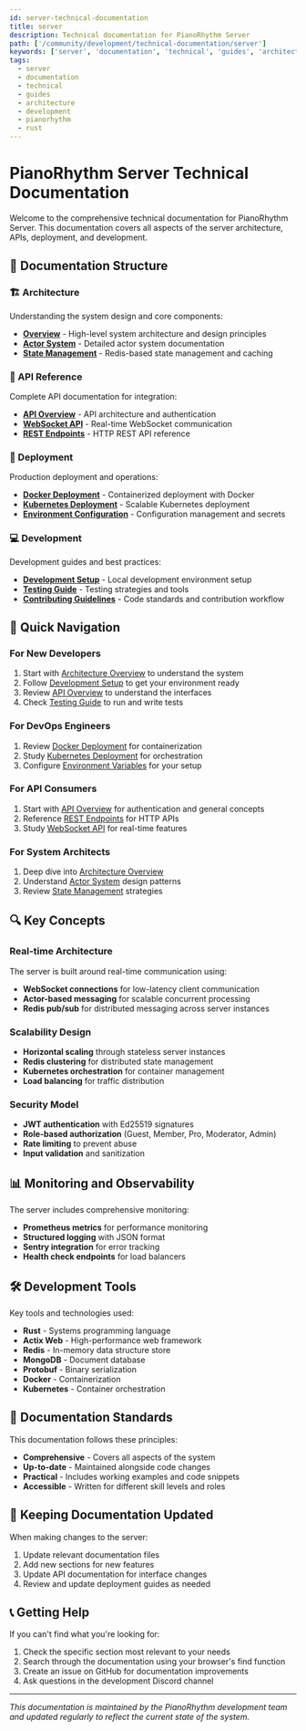 ```yaml
---
id: server-technical-documentation
title: server
description: Technical documentation for PianoRhythm Server
path: ['/community/development/technical-documentation/server']
keywords: ['server', 'documentation', 'technical', 'guides', 'architecture', 'development', 'pianorhythm', 'rust']
tags:
  - server
  - documentation
  - technical
  - guides
  - architecture
  - development
  - pianorhythm
  - rust
---
```


# PianoRhythm Server Technical Documentation

Welcome to the comprehensive technical documentation for PianoRhythm Server. This documentation covers all aspects of the server architecture, APIs, deployment, and development.

## 📖 Documentation Structure

### 🏗️ Architecture
Understanding the system design and core components:

- **[Overview](/architecture/overview)** - High-level system architecture and design principles
- **[Actor System](/architecture/actors)** - Detailed actor system documentation
- **[State Management](/architecture/state-management)** - Redis-based state management and caching

### 🔌 API Reference
Complete API documentation for integration:

- **[API Overview](/api/)** - API architecture and authentication
- **[WebSocket API](/api/websocket)** - Real-time WebSocket communication
- **[REST Endpoints](/api/rest-endpoints)** - HTTP REST API reference

### 🚀 Deployment
Production deployment and operations:

- **[Docker Deployment](/deployment/docker)** - Containerized deployment with Docker
- **[Kubernetes Deployment](/deployment/kubernetes)** - Scalable Kubernetes deployment
- **[Environment Configuration](/deployment/environment)** - Configuration management and secrets

### 💻 Development
Development guides and best practices:

- **[Development Setup](/development/setup)** - Local development environment setup
- **[Testing Guide](/development/testing)** - Testing strategies and tools
- **[Contributing Guidelines](/development/contributing)** - Code standards and contribution workflow

## 🎯 Quick Navigation

### For New Developers
1. Start with [Architecture Overview](/architecture/overview) to understand the system
2. Follow [Development Setup](/development/setup) to get your environment ready
3. Review [API Overview](/api/) to understand the interfaces
4. Check [Testing Guide](/development/testing) to run and write tests

### For DevOps Engineers
1. Review [Docker Deployment](/deployment/docker) for containerization
2. Study [Kubernetes Deployment](/deployment/kubernetes) for orchestration
3. Configure [Environment Variables](/deployment/environment) for your setup

### For API Consumers
1. Start with [API Overview](/api/) for authentication and general concepts
2. Reference [REST Endpoints](/api/rest-endpoints) for HTTP APIs
3. Study [WebSocket API](/api/websocket) for real-time features

### For System Architects
1. Deep dive into [Architecture Overview](/architecture/overview)
2. Understand [Actor System](/architecture/actors) design patterns
3. Review [State Management](/architecture/state-management) strategies

## 🔍 Key Concepts

### Real-time Architecture
The server is built around real-time communication using:
- **WebSocket connections** for low-latency client communication
- **Actor-based messaging** for scalable concurrent processing
- **Redis pub/sub** for distributed messaging across server instances

### Scalability Design
- **Horizontal scaling** through stateless server instances
- **Redis clustering** for distributed state management
- **Kubernetes orchestration** for container management
- **Load balancing** for traffic distribution

### Security Model
- **JWT authentication** with Ed25519 signatures
- **Role-based authorization** (Guest, Member, Pro, Moderator, Admin)
- **Rate limiting** to prevent abuse
- **Input validation** and sanitization

## 📊 Monitoring and Observability

The server includes comprehensive monitoring:
- **Prometheus metrics** for performance monitoring
- **Structured logging** with JSON format
- **Sentry integration** for error tracking
- **Health check endpoints** for load balancers

## 🛠️ Development Tools

Key tools and technologies used:
- **Rust** - Systems programming language
- **Actix Web** - High-performance web framework
- **Redis** - In-memory data structure store
- **MongoDB** - Document database
- **Protobuf** - Binary serialization
- **Docker** - Containerization
- **Kubernetes** - Container orchestration

## 📝 Documentation Standards

This documentation follows these principles:
- **Comprehensive** - Covers all aspects of the system
- **Up-to-date** - Maintained alongside code changes
- **Practical** - Includes working examples and code snippets
- **Accessible** - Written for different skill levels and roles

## 🔄 Keeping Documentation Updated

When making changes to the server:
1. Update relevant documentation files
2. Add new sections for new features
3. Update API documentation for interface changes
4. Review and update deployment guides as needed

## 📞 Getting Help

If you can't find what you're looking for:
1. Check the specific section most relevant to your needs
2. Search through the documentation using your browser's find function
3. Create an issue on GitHub for documentation improvements
4. Ask questions in the development Discord channel

---

*This documentation is maintained by the PianoRhythm development team and updated regularly to reflect the current state of the system.*
